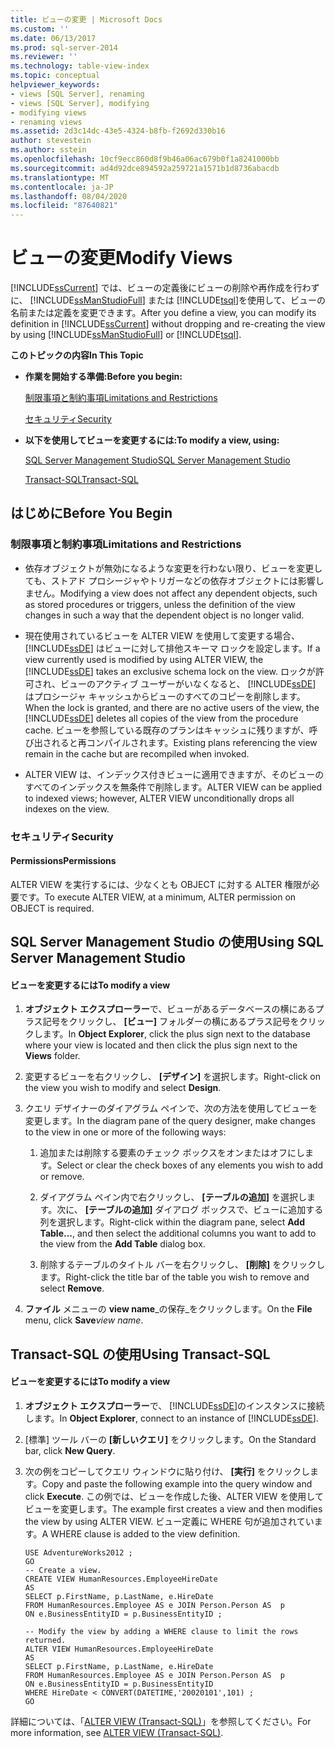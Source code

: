 ```yaml
---
title: ビューの変更 | Microsoft Docs
ms.custom: ''
ms.date: 06/13/2017
ms.prod: sql-server-2014
ms.reviewer: ''
ms.technology: table-view-index
ms.topic: conceptual
helpviewer_keywords:
- views [SQL Server], renaming
- views [SQL Server], modifying
- modifying views
- renaming views
ms.assetid: 2d3c14dc-43e5-4324-b8fb-f2692d330b16
author: stevestein
ms.author: sstein
ms.openlocfilehash: 10cf9ecc860d8f9b46a06ac679b0f1a8241000bb
ms.sourcegitcommit: ad4d92dce894592a259721a1571b1d8736abacdb
ms.translationtype: MT
ms.contentlocale: ja-JP
ms.lasthandoff: 08/04/2020
ms.locfileid: "87640821"
---
```

# <a name="modify-views"></a><span data-ttu-id="2233c-102">ビューの変更</span><span class="sxs-lookup"><span data-stu-id="2233c-102">Modify Views</span></span>
  <span data-ttu-id="2233c-103">[!INCLUDE[ssCurrent](../../includes/sscurrent-md.md)] では、ビューの定義後にビューの削除や再作成を行わずに、 [!INCLUDE[ssManStudioFull](../../includes/ssmanstudiofull-md.md)] または [!INCLUDE[tsql](../../includes/tsql-md.md)]を使用して、ビューの名前または定義を変更できます。</span><span class="sxs-lookup"><span data-stu-id="2233c-103">After you define a view, you can modify its definition in [!INCLUDE[ssCurrent](../../includes/sscurrent-md.md)] without dropping and re-creating the view by using [!INCLUDE[ssManStudioFull](../../includes/ssmanstudiofull-md.md)] or [!INCLUDE[tsql](../../includes/tsql-md.md)].</span></span>  
  
 <span data-ttu-id="2233c-104">**このトピックの内容**</span><span class="sxs-lookup"><span data-stu-id="2233c-104">**In This Topic**</span></span>  
  
-   <span data-ttu-id="2233c-105">**作業を開始する準備:**</span><span class="sxs-lookup"><span data-stu-id="2233c-105">**Before you begin:**</span></span>  
  
     [<span data-ttu-id="2233c-106">制限事項と制約事項</span><span class="sxs-lookup"><span data-stu-id="2233c-106">Limitations and Restrictions</span></span>](#Restrictions)  
  
     [<span data-ttu-id="2233c-107">セキュリティ</span><span class="sxs-lookup"><span data-stu-id="2233c-107">Security</span></span>](#Security)  
  
-   <span data-ttu-id="2233c-108">**以下を使用してビューを変更するには:**</span><span class="sxs-lookup"><span data-stu-id="2233c-108">**To modify a view, using:**</span></span>  
  
     [<span data-ttu-id="2233c-109">SQL Server Management Studio</span><span class="sxs-lookup"><span data-stu-id="2233c-109">SQL Server Management Studio</span></span>](#SSMSProcedure)  
  
     [<span data-ttu-id="2233c-110">Transact-SQL</span><span class="sxs-lookup"><span data-stu-id="2233c-110">Transact-SQL</span></span>](#TsqlProcedure)  
  
##  <a name="before-you-begin"></a><a name="BeforeYouBegin"></a> <span data-ttu-id="2233c-111">はじめに</span><span class="sxs-lookup"><span data-stu-id="2233c-111">Before You Begin</span></span>  
  
###  <a name="limitations-and-restrictions"></a><a name="Restrictions"></a> <span data-ttu-id="2233c-112">制限事項と制約事項</span><span class="sxs-lookup"><span data-stu-id="2233c-112">Limitations and Restrictions</span></span>  
  
-   <span data-ttu-id="2233c-113">依存オブジェクトが無効になるような変更を行わない限り、ビューを変更しても、ストアド プロシージャやトリガーなどの依存オブジェクトには影響しません。</span><span class="sxs-lookup"><span data-stu-id="2233c-113">Modifying a view does not affect any dependent objects, such as stored procedures or triggers, unless the definition of the view changes in such a way that the dependent object is no longer valid.</span></span>  
  
-   <span data-ttu-id="2233c-114">現在使用されているビューを ALTER VIEW を使用して変更する場合、 [!INCLUDE[ssDE](../../includes/ssde-md.md)] はビューに対して排他スキーマ ロックを設定します。</span><span class="sxs-lookup"><span data-stu-id="2233c-114">If a view currently used is modified by using ALTER VIEW, the [!INCLUDE[ssDE](../../includes/ssde-md.md)] takes an exclusive schema lock on the view.</span></span> <span data-ttu-id="2233c-115">ロックが許可され、ビューのアクティブ ユーザーがいなくなると、 [!INCLUDE[ssDE](../../includes/ssde-md.md)] はプロシージャ キャッシュからビューのすべてのコピーを削除します。</span><span class="sxs-lookup"><span data-stu-id="2233c-115">When the lock is granted, and there are no active users of the view, the [!INCLUDE[ssDE](../../includes/ssde-md.md)] deletes all copies of the view from the procedure cache.</span></span> <span data-ttu-id="2233c-116">ビューを参照している既存のプランはキャッシュに残りますが、呼び出されると再コンパイルされます。</span><span class="sxs-lookup"><span data-stu-id="2233c-116">Existing plans referencing the view remain in the cache but are recompiled when invoked.</span></span>  
  
-   <span data-ttu-id="2233c-117">ALTER VIEW は、インデックス付きビューに適用できますが、そのビューのすべてのインデックスを無条件で削除します。</span><span class="sxs-lookup"><span data-stu-id="2233c-117">ALTER VIEW can be applied to indexed views; however, ALTER VIEW unconditionally drops all indexes on the view.</span></span>  
  
###  <a name="security"></a><a name="Security"></a> <span data-ttu-id="2233c-118">セキュリティ</span><span class="sxs-lookup"><span data-stu-id="2233c-118">Security</span></span>  
  
####  <a name="permissions"></a><a name="Permissions"></a> <span data-ttu-id="2233c-119">Permissions</span><span class="sxs-lookup"><span data-stu-id="2233c-119">Permissions</span></span>  
 <span data-ttu-id="2233c-120">ALTER VIEW を実行するには、少なくとも OBJECT に対する ALTER 権限が必要です。</span><span class="sxs-lookup"><span data-stu-id="2233c-120">To execute ALTER VIEW, at a minimum, ALTER permission on OBJECT is required.</span></span>  
  
##  <a name="using-sql-server-management-studio"></a><a name="SSMSProcedure"></a> <span data-ttu-id="2233c-121">SQL Server Management Studio の使用</span><span class="sxs-lookup"><span data-stu-id="2233c-121">Using SQL Server Management Studio</span></span>  
  
#### <a name="to-modify-a-view"></a><span data-ttu-id="2233c-122">ビューを変更するには</span><span class="sxs-lookup"><span data-stu-id="2233c-122">To modify a view</span></span>  
  
1.  <span data-ttu-id="2233c-123">**オブジェクト エクスプローラー**で、ビューがあるデータベースの横にあるプラス記号をクリックし、 **[ビュー]** フォルダーの横にあるプラス記号をクリックします。</span><span class="sxs-lookup"><span data-stu-id="2233c-123">In **Object Explorer**, click the plus sign next to the database where your view is located and then click the plus sign next to the **Views** folder.</span></span>  
  
2.  <span data-ttu-id="2233c-124">変更するビューを右クリックし、 **[デザイン]** を選択します。</span><span class="sxs-lookup"><span data-stu-id="2233c-124">Right-click on the view you wish to modify and select **Design**.</span></span>  
  
3.  <span data-ttu-id="2233c-125">クエリ デザイナーのダイアグラム ペインで、次の方法を使用してビューを変更します。</span><span class="sxs-lookup"><span data-stu-id="2233c-125">In the diagram pane of the query designer, make changes to the view in one or more of the following ways:</span></span>  
  
    1.  <span data-ttu-id="2233c-126">追加または削除する要素のチェック ボックスをオンまたはオフにします。</span><span class="sxs-lookup"><span data-stu-id="2233c-126">Select or clear the check boxes of any elements you wish to add or remove.</span></span>  
  
    2.  <span data-ttu-id="2233c-127">ダイアグラム ペイン内で右クリックし、 **[テーブルの追加]** を選択します。次に、 **[テーブルの追加]** ダイアログ ボックスで、ビューに追加する列を選択します。</span><span class="sxs-lookup"><span data-stu-id="2233c-127">Right-click within the diagram pane, select **Add Table...**, and then select the additional columns you want to add to the view from the **Add Table** dialog box.</span></span>  
  
    3.  <span data-ttu-id="2233c-128">削除するテーブルのタイトル バーを右クリックし、 **[削除]** をクリックします。</span><span class="sxs-lookup"><span data-stu-id="2233c-128">Right-click the title bar of the table you wish to remove and select **Remove**.</span></span>  
  
4.  <span data-ttu-id="2233c-129">**ファイル** メニューの **view name**_の保存_をクリックします。</span><span class="sxs-lookup"><span data-stu-id="2233c-129">On the **File** menu, click **Save**_view name_.</span></span>  
  
##  <a name="using-transact-sql"></a><a name="TsqlProcedure"></a> <span data-ttu-id="2233c-130">Transact-SQL の使用</span><span class="sxs-lookup"><span data-stu-id="2233c-130">Using Transact-SQL</span></span>  
  
#### <a name="to-modify-a-view"></a><span data-ttu-id="2233c-131">ビューを変更するには</span><span class="sxs-lookup"><span data-stu-id="2233c-131">To modify a view</span></span>  
  
1.  <span data-ttu-id="2233c-132">**オブジェクト エクスプローラー**で、 [!INCLUDE[ssDE](../../includes/ssde-md.md)]のインスタンスに接続します。</span><span class="sxs-lookup"><span data-stu-id="2233c-132">In **Object Explorer**, connect to an instance of [!INCLUDE[ssDE](../../includes/ssde-md.md)].</span></span>  
  
2.  <span data-ttu-id="2233c-133">[標準] ツール バーの **[新しいクエリ]** をクリックします。</span><span class="sxs-lookup"><span data-stu-id="2233c-133">On the Standard bar, click **New Query**.</span></span>  
  
3.  <span data-ttu-id="2233c-134">次の例をコピーしてクエリ ウィンドウに貼り付け、 **[実行]** をクリックします。</span><span class="sxs-lookup"><span data-stu-id="2233c-134">Copy and paste the following example into the query window and click **Execute**.</span></span> <span data-ttu-id="2233c-135">この例では、ビューを作成した後、ALTER VIEW を使用してビューを変更します。</span><span class="sxs-lookup"><span data-stu-id="2233c-135">The example first creates a view and then modifies the view by using ALTER VIEW.</span></span> <span data-ttu-id="2233c-136">ビュー定義に WHERE 句が追加されています。</span><span class="sxs-lookup"><span data-stu-id="2233c-136">A WHERE clause is added to the view definition.</span></span>  
  
    ```  
    USE AdventureWorks2012 ;  
    GO  
    -- Create a view.  
    CREATE VIEW HumanResources.EmployeeHireDate  
    AS  
    SELECT p.FirstName, p.LastName, e.HireDate  
    FROM HumanResources.Employee AS e JOIN Person.Person AS  p  
    ON e.BusinessEntityID = p.BusinessEntityID ;   
  
    -- Modify the view by adding a WHERE clause to limit the rows returned.  
    ALTER VIEW HumanResources.EmployeeHireDate  
    AS  
    SELECT p.FirstName, p.LastName, e.HireDate  
    FROM HumanResources.Employee AS e JOIN Person.Person AS  p  
    ON e.BusinessEntityID = p.BusinessEntityID  
    WHERE HireDate < CONVERT(DATETIME,'20020101',101) ;   
    GO  
    ```  
  
 <span data-ttu-id="2233c-137">詳細については、「[ALTER VIEW &#40;Transact-SQL&#41;](/sql/t-sql/statements/alter-view-transact-sql)」を参照してください。</span><span class="sxs-lookup"><span data-stu-id="2233c-137">For more information, see [ALTER VIEW &#40;Transact-SQL&#41;](/sql/t-sql/statements/alter-view-transact-sql).</span></span>  
  
  
